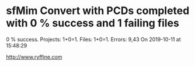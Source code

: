 # sfMim Convert with PCDs completed with 0 % success and 1 failing files

0 % success. Projects: 1+0=1.  Files: 1+0=1. Errors: 9,43  On 2019-10-11 at 15:48:29





http://www.ryffine.com
